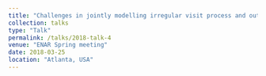 ```yaml
---
title: "Challenges in jointly modelling irregular visit process and outcome process in observational studies: Review and extension"
collection: talks
type: "Talk"
permalink: /talks/2018-talk-4
venue: "ENAR Spring meeting"
date: 2018-03-25
location: "Atlanta, USA"
---
```


